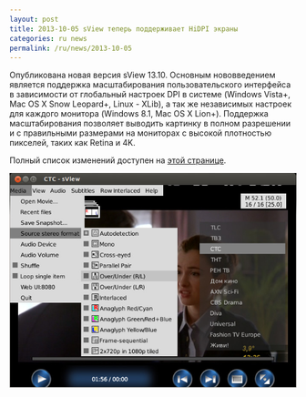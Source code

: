 ```yaml
---
layout: post
title: 2013-10-05 sView теперь поддерживает HiDPI экраны
categories: ru news
permalink: /ru/news/2013-10-05
---
```


Опубликована новая версия sView 13.10.
Основным нововведением является поддержка масштабирования пользовательского интерфейса в зависимости от глобальный настроек DPI в системе
(Windows Vista+, Mac OS X Snow Leopard+, Linux - XLib), а так же независимых настроек для каждого монитора (Windows 8.1, Mac OS X Lion+).
Поддержка масштабирования позволяет выводить картинку в полном разрешении и с правильными размерами на мониторах с высокой плотностью пикселей, таких как Retina и 4K.

Полный список изменений доступен на [этой странице](/ru/sview/history).
<!--break-->

![sView 13.05](/files/news/sview1305.jpg "sView 13.05")
